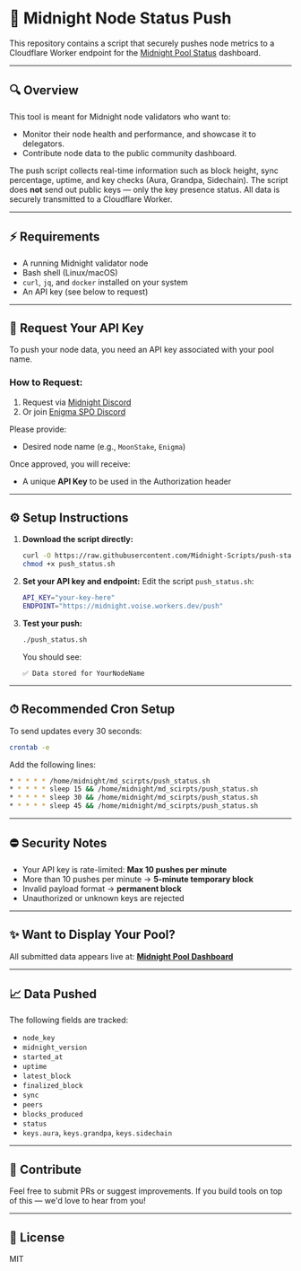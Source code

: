 # 📅 Midnight Node Status Push

This repository contains a script that securely pushes node metrics to a Cloudflare Worker endpoint for the [Midnight Pool Status](https://midnight.poolinfo.me/) dashboard.

---

## 🔍 Overview
This tool is meant for Midnight node validators who want to:
- Monitor their node health and performance, and showcase it to delegators.
- Contribute node data to the public community dashboard.

The push script collects real-time information such as block height, sync percentage, uptime, and key checks (Aura, Grandpa, Sidechain). The script does **not** send out public keys — only the key presence status. All data is securely transmitted to a Cloudflare Worker.

---

## ⚡ Requirements
- A running Midnight validator node
- Bash shell (Linux/macOS)
- `curl`, `jq`, and `docker` installed on your system
- An API key (see below to request)

---

## 🔐 Request Your API Key
To push your node data, you need an API key associated with your pool name.

### How to Request:
1. Request via [Midnight Discord](https://discord.gg/tqCMDNuC)
2. Or join [Enigma SPO Discord](https://discord.gg/bHMPsP7U)

Please provide:
- Desired node name (e.g., `MoonStake`, `Enigma`)

Once approved, you will receive:
- A unique **API Key** to be used in the Authorization header

---

## ⚙️ Setup Instructions

1. **Download the script directly:**
   ```bash
   curl -O https://raw.githubusercontent.com/Midnight-Scripts/push-status/main/push_status.sh
   chmod +x push_status.sh
   ```

2. **Set your API key and endpoint:**
   Edit the script `push_status.sh`:
   ```bash
   API_KEY="your-key-here"
   ENDPOINT="https://midnight.voise.workers.dev/push"
   ```

3. **Test your push:**
   ```bash
   ./push_status.sh
   ```
   You should see:
   ```
   ✅ Data stored for YourNodeName
   ```

---

## ⏱ Recommended Cron Setup
To send updates every 30 seconds:

```bash
crontab -e
```
Add the following lines:
```bash
* * * * * /home/midnight/md_scirpts/push_status.sh
* * * * * sleep 15 && /home/midnight/md_scirpts/push_status.sh
* * * * * sleep 30 && /home/midnight/md_scirpts/push_status.sh
* * * * * sleep 45 && /home/midnight/md_scirpts/push_status.sh
```

---

## ⛔ Security Notes
- Your API key is rate-limited: **Max 10 pushes per minute**
- More than 10 pushes per minute → **5-minute temporary block**
- Invalid payload format → **permanent block**
- Unauthorized or unknown keys are rejected

---

## ✨ Want to Display Your Pool?
All submitted data appears live at:
**[Midnight Pool Dashboard](https://midnight.poolinfo.me/)**

---

## 📈 Data Pushed
The following fields are tracked:
- `node_key`
- `midnight_version`
- `started_at`
- `uptime`
- `latest_block`
- `finalized_block`
- `sync`
- `peers`
- `blocks_produced`
- `status`
- `keys.aura`, `keys.grandpa`, `keys.sidechain`

---

## 🚀 Contribute
Feel free to submit PRs or suggest improvements.
If you build tools on top of this — we'd love to hear from you!

---

## 📁 License
MIT

